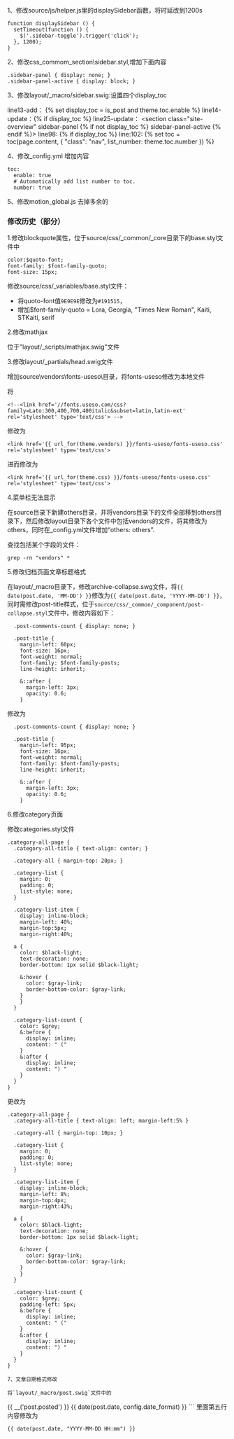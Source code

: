 1、修改source/js/helper.js里的displaySidebar函数，将时延改到1200s

```
function displaySidebar () {
  setTimeout(function () {
    $('.sidebar-toggle').trigger('click');
  }, 1200);
}
```

2、修改css\_commom\_section\sidebar.styl,增加下面内容

```
.sidebar-panel { display: none; }
.sidebar-panel-active { display: block; }
```

3、修改layout/_macro/sidebar.swig:设置四个display_toc

line13-add： {% set display_toc = is_post and theme.toc.enable %}
line14-update：{% if display_toc %}
line25-update：      <section class="site-overview" sidebar-panel {% if not display_toc %} sidebar-panel-active {% endif %}>
line98:      {% if display_toc %}
line:102:            {% set toc = toc(page.content, { "class": "nav", list_number: theme.toc.number }) %}


4、修改_config.yml
增加内容
```
toc:
  enable: true
  # Automatically add list number to toc.
  number: true
```

5、修改motion_global.js
去掉多余的


### 修改历史（部分）

1.修改blockquote属性，位于source/css/_common/_core目录下的base.styl文件中

```
color:$quoto-font;
font-family: $font-family-quoto;
font-size: 15px;
```

 修改source/css/_variables/base.styl文件：

- 将quoto-font值`9E9E9E`修改为`#191515`，
- 增加$font-family-quoto	  =  Lora, Georgia, "Times New Roman", Kaiti, STKaiti, serif


2.修改mathjax

位于"layout/_scripts/mathjax.swig"文件


3.修改layout/_partials/head.swig文件

增加source\vendors\fonts-useso\目录，将fonts-useso修改为本地文件

将

```
<!--<link href='//fonts.useso.com/css?family=Lato:300,400,700,400italic&subset=latin,latin-ext' rel='stylesheet' type='text/css'> -->
```
修改为

```
<link href='{{ url_for(theme.vendors) }}/fonts-useso/fonts-useso.css' rel='stylesheet' type='text/css'>
```

进而修改为

```
<link href='{{ url_for(theme.css) }}/fonts-useso/fonts-useso.css' rel='stylesheet' type='text/css'>
```

4.菜单栏无法显示

在source目录下新建others目录，并将vendors目录下的文件全部移到others目录下，然后修改layout目录下各个文件中包括vendors的文件，将其修改为others，同时在_config.yml文件增加“others: others”.

查找包括某个字段的文件：

```
grep -rn "vendors" *
```

5.修改归档页面文章标题格式

在layout/_macro目录下，修改archive-collapse.swg文件，将`{{ date(post.date, 'MM-DD') }}`修改为`{{ date(post.date, 'YYYY-MM-DD') }}`，同时需修改post-title样式，位于`source/css/_common/_component/post-collapse.styl`文件中，修改内容如下：

```
  .post-comments-count { display: none; }

  .post-title {
    margin-left: 60px;
    font-size: 16px;
    font-weight: normal;
    font-family: $font-family-posts;
    line-height: inherit;

    &::after {
      margin-left: 3px;
      opacity: 0.6;
    }
```

修改为

```
  .post-comments-count { display: none; }

  .post-title {
    margin-left: 95px;
    font-size: 16px;
    font-weight: normal;
    font-family: $font-family-posts;
    line-height: inherit;

    &::after {
      margin-left: 3px;
      opacity: 0.6;
    }
```


6.修改category页面

修改categories.styl文件

```
.category-all-page {
  .category-all-title { text-align: center; }

  .category-all { margin-top: 20px; }

  .category-list {
    margin: 0;
    padding: 0;
    list-style: none;
  }

  .category-list-item {
    display: inline-block;
    margin-left: 40%;
    margin-top:5px;
    margin-right:40%;

  a {
    color: $black-light;
    text-decoration: none;
    border-bottom: 1px solid $black-light;
    
    &:hover {
      color: $gray-link;
      border-bottom-color: $gray-link;
    }
    }
  }

  .category-list-count {
    color: $grey;
    &:before {
      display: inline;
      content: " ("
    }
    &:after {
      display: inline;
      content: ") "
    }
  }
}
```

更改为

```
.category-all-page {
  .category-all-title { text-align: left; margin-left:5% }

  .category-all { margin-top: 10px; }

  .category-list {
    margin: 0;
    padding: 0;
    list-style: none;
  }

  .category-list-item {
    display: inline-block;
    margin-left: 8%;
    margin-top:4px;
    margin-right:43%;

  a {
    color: $black-light;
    text-decoration: none;
    border-bottom: 1px solid $black-light;
    
    &:hover {
      color: $gray-link;
      border-bottom-color: $gray-link;
    }
    }
  }

  .category-list-count {
    color: $grey;
    padding-left: 5px;
    &:before {
      display: inline;
      content: " ("
    }
    &:after {
      display: inline;
      content: ") "
    }
  }
}

7、文章日期格式修改

将`layout/_macro/post.swig`文件中的

```
<span class="post-time">
  {{ __('post.posted') }}
  <time itemprop="dateCreated" datetime="{{ moment(post.date).format() }}" content="{{ date(post.date, config.date_format) }}">
    {{ date(post.date, config.date_format) }}
  </time>
</span>
```
里面第五行内容修改为

```
{{ date(post.date, "YYYY-MM-DD HH:mm") }}
```

```
